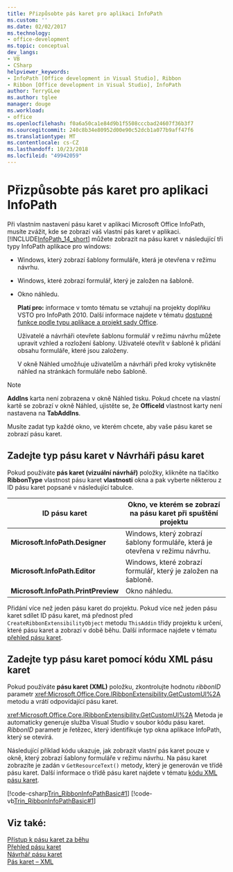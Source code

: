 ```yaml
---
title: Přizpůsobte pás karet pro aplikaci InfoPath
ms.custom: ''
ms.date: 02/02/2017
ms.technology:
- office-development
ms.topic: conceptual
dev_langs:
- VB
- CSharp
helpviewer_keywords:
- InfoPath [Office development in Visual Studio], Ribbon
- Ribbon [Office development in Visual Studio], InfoPath
author: TerryGLee
ms.author: tglee
manager: douge
ms.workload:
- office
ms.openlocfilehash: f0a6a50ca1e84d9b1f5508cccbad24607f36b3f7
ms.sourcegitcommit: 240c8b34e80952d00e90c52dcb1a077b9aff47f6
ms.translationtype: MT
ms.contentlocale: cs-CZ
ms.lasthandoff: 10/23/2018
ms.locfileid: "49942059"
---
```

# <a name="customize-a-ribbon-for-infopath"></a>Přizpůsobte pás karet pro aplikaci InfoPath
  Při vlastním nastavení pásu karet v aplikaci Microsoft Office InfoPath, musíte zvážit, kde se zobrazí váš vlastní pás karet v aplikaci. [!INCLUDE[InfoPath_14_short](../vsto/includes/infopath-14-short-md.md)] můžete zobrazit na pásu karet v následující tři typy InfoPath aplikace pro windows:  
  
- Windows, který zobrazí šablony formuláře, která je otevřena v režimu návrhu.  
  
- Windows, které zobrazí formulář, který je založen na šabloně.  
  
- Okno náhledu.  
  
  **Platí pro:** informace v tomto tématu se vztahují na projekty doplňku VSTO pro InfoPath 2010. Další informace najdete v tématu [dostupné funkce podle typu aplikace a projekt sady Office](../vsto/features-available-by-office-application-and-project-type.md).  
  
  Uživatelé a návrháři otevřete šablonu formulář v režimu návrhu můžete upravit vzhled a rozložení šablony. Uživatelé otevřít v šabloně k přidání obsahu formuláře, které jsou založeny.  
  
  V okně Náhled umožňuje uživatelům a návrháři před kroky vytiskněte náhled na stránkách formuláře nebo šabloně.  
  
> [!NOTE]  
>  **AddIns** karta není zobrazena v okně Náhled tisku. Pokud chcete na vlastní kartě se zobrazí v okně Náhled, ujistěte se, že **OfficeId** vlastnost karty není nastavena na **TabAddIns**.  
  
 Musíte zadat typ každé okno, ve kterém chcete, aby vaše pásu karet se zobrazí pásu karet.  
  
## <a name="specify-the-ribbon-type-in-the-ribbon-designer"></a>Zadejte typ pásu karet v Návrháři pásu karet  
 Pokud používáte **pás karet (vizuální návrhář)** položky, klikněte na tlačítko **RibbonType** vlastnost pásu karet **vlastnosti** okna a pak vyberte některou z ID pásu karet popsané v následující tabulce.  
  
|ID pásu karet|Okno, ve kterém se zobrazí na pásu karet při spuštění projektu|  
|---------------|---------------------------------------------------------------------|  
|**Microsoft.InfoPath.Designer**|Windows, který zobrazí šablony formuláře, která je otevřena v režimu návrhu.|  
|**Microsoft.InfoPath.Editor**|Windows, které zobrazí formulář, který je založen na šabloně.|  
|**Microsoft.InfoPath.PrintPreview**|Okno náhledu.|  
  
 Přidání více než jeden pásu karet do projektu. Pokud více než jeden pásu karet sdílet ID pásu karet, má přednost před `CreateRibbonExtensibilityObject` metodu `ThisAddin` třídy projektu k určení, které pásu karet a zobrazí v době běhu. Další informace najdete v tématu [přehled pásu karet](../vsto/ribbon-overview.md).  
  
## <a name="specify-the-ribbon-type-by-using-ribbon-xml"></a>Zadejte typ pásu karet pomocí kódu XML pásu karet  
 Pokud používáte **pásu karet (XML)** položku, zkontrolujte hodnotu *ribbonID* parametr <xref:Microsoft.Office.Core.IRibbonExtensibility.GetCustomUI%2A> metodu a vrátí odpovídající pásu karet.  
  
 <xref:Microsoft.Office.Core.IRibbonExtensibility.GetCustomUI%2A> Metoda je automaticky generuje služba Visual Studio v soubor kódu pásu karet. *RibbonID* parametr je řetězec, který identifikuje typ okna aplikace InfoPath, který se otevírá.  
  
 Následující příklad kódu ukazuje, jak zobrazit vlastní pás karet pouze v okně, který zobrazí šablony formuláře v režimu návrhu. Na pásu karet zobrazíte je zadán v `GetResourceText()` metody, který je generován ve třídě pásu karet. Další informace o třídě pásu karet najdete v tématu [kódu XML pásu karet](../vsto/ribbon-xml.md).  
  
 [!code-csharp[Trin_RibbonInfoPathBasic#1](../vsto/codesnippet/CSharp/myinfopathproject/ribbon.cs#1)]
 [!code-vb[Trin_RibbonInfoPathBasic#1](../vsto/codesnippet/VisualBasic/myinfopathproject/ribbon.vb#1)]  
  
## <a name="see-also"></a>Viz také:  
 [Přístup k pásu karet za běhu](../vsto/accessing-the-ribbon-at-run-time.md)   
 [Přehled pásu karet](../vsto/ribbon-overview.md)   
 [Návrhář pásu karet](../vsto/ribbon-designer.md)   
 [Pás karet – XML](../vsto/ribbon-xml.md)  
  
  